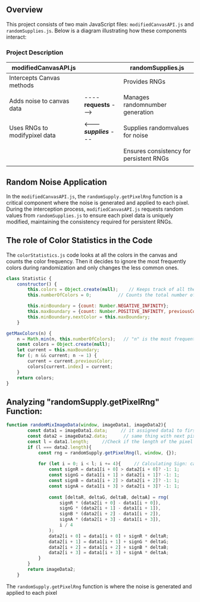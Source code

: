 ## Overview
This project consists of two main JavaScript files: `modifiedCanvasAPI.js` and `randomSupplies.js`. Below is a diagram illustrating how these components interact:


### Project Description

| **modifiedCanvasAPI.js**     |                       | **randomSupplies.js**      |
|---------------------------|-----------------------|--------------------------|
| Intercepts Canvas methods     |                       | Provides RNGs        |
|                    |                       |                          |
| Adds noise to canvas data  | ---- **requests** --->    | Manages randomnumber generation       |
|                       |                       |        |
| Uses RNGs to modifypixel data   | <--- ***supplies*** ---     | Supplies randomvalues for noise      |
|                |                       |       |
|                           |                       | Ensures consistency for persistent RNGs  |
|                           |                       |       |



## Random Noise Application
In the `modifiedCanvasAPI.js`, the `randomSupply.getPixelRng` function is a critical component where the noise is generated and applied to each pixel. During the interception process, `modifiedCanvasAPI.js` requests random values from `randomSupplies.js` to ensure each pixel data is uniquely modified, maintaining the consistency required for persistent RNGs.




## The role of Color Statistics in the Code
The `colorStatistics.js` code looks at all the colors in the canvas and counts the color frequency. Then it decides to ignore the most frequently colors during randomization and only changes the less common ones.

```javascript
class Statistic {
    constructor() {
        this.colors = Object.create(null);    // Keeps track of all the colors
        this.numberOfColors = 0;          // Counts the total number of different colors

        this.minBoundary = {count: Number.NEGATIVE_INFINITY};
        this.maxBoundary = {count: Number.POSITIVE_INFINITY, previousColor: this.minBoundary};
        this.minBoundary.nextColor = this.maxBoundary;
    }

```



```javascript
getMaxColors(n) {
    n = Math.min(n, this.numberOfColors);   // "n" is the most frequent colors.
    const colors = Object.create(null);
    let current = this.maxBoundary;
    for (; n && current; n -= 1) {
        current = current.previousColor;
        colors[current.index] = current;
    }
    return colors;
}
```
## Analyzing "randomSupply.getPixelRng" Function:

```javascript
function randomMixImageData(window, imageData1, imageData2){
		const data1 = imageData1.data;     // it assigned data1 to first pixel which containing the pixel data (R, G, B, A values)
		const data2 = imageData2.data;      // same thing with next pixel data
		const l = data1.length;		//Check if the length of the pixel data are same
		if (l === data2.length){
			const rng = randomSupply.getPixelRng(l, window, {});
			
			for (let i = 0; i < l; i += 4){		// Calculating Sign: calculate the pixel value for each pixel color and choosing the sign if it is -1 or 1
				const signR = data1[i + 0] > data2[i + 0]? -1: 1;	
				const signG = data1[i + 1] > data2[i + 1]? -1: 1;
				const signB = data1[i + 2] > data2[i + 2]? -1: 1;
				const signA = data1[i + 3] > data2[i + 3]? -1: 1;
				
				const [deltaR, deltaG, deltaB, deltaA] = rng(
					signR * (data2[i + 0] - data1[i + 0]),				// find the Random Delta Values for the Red 
					signG * (data2[i + 1] - data1[i + 1]),
					signB * (data2[i + 2] - data1[i + 2]),
					signA * (data2[i + 3] - data1[i + 3]),
					i / 4
				);
				data2[i + 0] = data1[i + 0] + signR * deltaR;
				data2[i + 1] = data1[i + 1] + signG * deltaG;
				data2[i + 2] = data1[i + 2] + signB * deltaB;
				data2[i + 3] = data1[i + 3] + signA * deltaA;
			}
		}
		return imageData2;
	}
```

The `randomSupply.getPixelRng` function is where the noise is generated and applied to each pixel